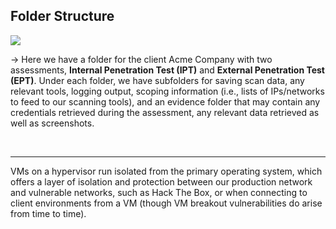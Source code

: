 ## Folder Structure

<img src="Screenshot from 2022-11-08 14-12-47.png ">

-> Here we have a folder for the client Acme Company with two assessments, **Internal Penetration Test (IPT)** and **External Penetration Test (EPT)**. Under each folder, we have subfolders for saving scan data, any relevant tools, logging output, scoping information (i.e., lists of IPs/networks to feed to our scanning tools), and an evidence folder that may contain any credentials retrieved during the assessment, any relevant data retrieved as well as screenshots.

<br>

___


VMs on a hypervisor run isolated from the primary operating system, which offers a layer of isolation and protection between our production network and vulnerable networks, such as Hack The Box, or when connecting to client environments from a VM (though VM breakout vulnerabilities do arise from time to time).
